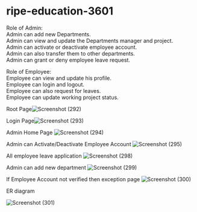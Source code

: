 # ripe-education-3601

Role of Admin: <br>
Admin can add new Departments.<br>
Admin can view and update the Departments manager and project.<br> 
Admin can activate or deactivate employee account.<br> 
Admin can also transfer them to other departments.<br>
Admin can grant or deny employee leave request.<br>

Role of Employee: <br>
 Employee can view and update his profile. <br>
Employee can login and logout. <br>
Employee can also request for leaves. <br>
Employee can update working project status. <br>

Root Page![Screenshot (292)](https://user-images.githubusercontent.com/69399810/213988671-72125f80-f238-41c8-8b73-7f176a9ad615.png)

Login Page![Screenshot (293)](https://user-images.githubusercontent.com/69399810/213988748-3c250245-300c-4011-9e22-18f8cbec701a.png)

Admin Home Page ![Screenshot (294)](https://user-images.githubusercontent.com/69399810/213988932-a6cbef9c-a678-470b-9423-9e04c7c55c06.png)

Admin can Activate/Deactivate Employee Account ![Screenshot (295)](https://user-images.githubusercontent.com/69399810/213989007-cd42cdd9-bcd9-495d-bc57-74289f70e83f.png)

All employee leave application
![Screenshot (298)](https://user-images.githubusercontent.com/69399810/213989151-cb84dfc8-c81f-4415-80d7-b93846c1c8f8.png)

Admin can add new department 
![Screenshot (299)](https://user-images.githubusercontent.com/69399810/213989217-e8f4901a-94d4-43bd-9541-3db885c6184e.png)

If Employee Account not verified then exception page 
![Screenshot (300)](https://user-images.githubusercontent.com/69399810/213989295-ec349b88-c846-41e3-a172-da8a497ed302.png)

ER diagram 



![Screenshot (301)](https://user-images.githubusercontent.com/69399810/214001738-aa369761-c36f-425b-ad5e-46808de64b4e.png)
